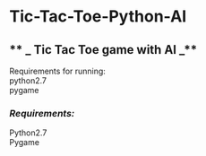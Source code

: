 # Tic-Tac-Toe-Python-AI
## ** _ Tic Tac Toe game with AI _** 
Requirements for running:  
python2.7  
pygame    
  
### *Requirements:*  
Python2.7  
Pygame  
  

